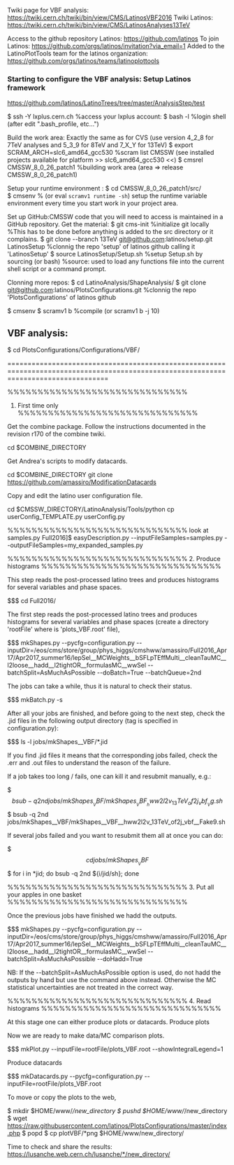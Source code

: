 
Twiki page for VBF analysis: https://twiki.cern.ch/twiki/bin/view/CMS/LatinosVBF2016
Twiki Latinos: https://twiki.cern.ch/twiki/bin/view/CMS/LatinosAnalyses13TeV

Access to the github repository Latinos: https://github.com/latinos
To join Latinos: https://github.com/orgs/latinos/invitation?via_email=1
Added to the LatinoPlotTools team for the latinos organization: https://github.com/orgs/latinos/teams/latinoplottools

### Starting to configure the VBF analysis: Setup Latinos framework

https://github.com/latinos/LatinoTrees/tree/master/AnalysisStep/test

$ ssh -Y lxplus.cern.ch                     %access your lxplus account: 
$ bash -l                                   %login shell (after edit ".bash_profile, etc...")

Build the work area:
Exactly the same as for CVS (use version 4_2_8 for 7TeV analyses and 5_3_9 for 8TeV and 7_X_Y for 13TeV)
$ export SCRAM_ARCH=slc6_amd64_gcc530       %scram list CMSSW (see installed projects available for platform >> slc6_amd64_gcc530 <<)
$ cmsrel CMSSW_8_0_26_patch1                        %building work area (area => release CMSSW_8_0_26_patch1)

Setup your runtime environment :
$ cd CMSSW_8_0_26_patch1/src/                       
$ cmsenv                                    % (or eval `scramv1 runtime -sh`) setup the runtime variable environment every time you start work in your project area.

Set up GitHub:CMSSW code that you will need to access is maintained in a GitHub repository.
Get the material:
$ git cms-init                              %initialize git locally
                                            %This has to be done before anything is added to the src directory or it complains.
$ git clone --branch 13TeV git@github.com:latinos/setup.git LatinosSetup
                                            %clonnig the repo 'setup' of latinos github calling it 'LatinosSetup'
$ source LatinosSetup/Setup.sh              %setup Setup.sh by sourcing (or bash)
                                            %source: used to load any functions file into the current shell script or a command prompt.

Clonning more repos:
$ cd LatinoAnalysis/ShapeAnalysis/
$ git clone git@github.com:latinos/PlotsConfigurations.git %clonnig the repo 'PlotsConfigurations' of latinos github

$ cmsenv
$ scramv1 b                                 %compile (or scramv1 b -j 10)

## VBF analysis:

$ cd PlotsConfigurations/Configurations/VBF/


=====================================================================================================================================

%%%%%%%%%%%%%%%%%%%%%%%%%%%%%%
1. First time only 
%%%%%%%%%%%%%%%%%%%%%%%%%%%%%%

Get the combine package. Follow the instructions documented in the revision r170 of the combine twiki.

cd $COMBINE_DIRECTORY

Get Andrea's scripts to modify datacards.

cd $COMBINE_DIRECTORY
git clone https://github.com/amassiro/ModificationDatacards

Copy and edit the latino user configuration file.

cd $CMSSW_DIRECTORY/LatinoAnalysis/Tools/python
cp userConfig_TEMPLATE.py userConfig.py

%%%%%%%%%%%%%%%%%%%%%%%%%%%%%%
look at samples.py
Full2016]$ easyDescription.py   --inputFileSamples=samples.py   --outputFileSamples=my_expanded_samples.py

%%%%%%%%%%%%%%%%%%%%%%%%%%%%%%
2. Produce histograms
%%%%%%%%%%%%%%%%%%%%%%%%%%%%%%

This step reads the post-processed latino trees and produces histograms for several variables and phase spaces.

$$$$$$$$$$$$$$$$$$$ cd Full2016/

The first step reads the post-processed latino trees and produces histograms for several variables and phase spaces (create a directory 'rootFile' where is 'plots_VBF.root' file),

$$$$$$$$$$$$$$$$$$$ mkShapes.py             --pycfg=configuration.py             --inputDir=/eos/cms/store/group/phys_higgs/cmshww/amassiro/Full2016_Apr17/Apr2017_summer16/lepSel__MCWeights__bSFLpTEffMulti__cleanTauMC__l2loose__hadd__l2tightOR__formulasMC__wwSel             --batchSplit=AsMuchAsPossible            --doBatch=True            --batchQueue=2nd

The jobs can take a while, thus it is natural to check their status.

$$$$$$$$$$$$$$$$$$$ mkBatch.py         -s

After all your jobs are finished, and before going to the next step, check the .jid files in the following output directory (tag is specified in configuration.py):

$$$$$$$$$$$$$$$$$$$ ls -l jobs/mkShapes__VBF/*.jid
    
If you find .jid files it means that the corresponding jobs failed, check the .err and .out files to understand the reason of the failure.

If a job takes too long / fails, one can kill it and resubmit manually, e.g.:

$$$$$$$$$$$$$$$$$$$ bsub -q 2nd jobs/mkShapes__VBF/mkShapes__VBF__hww2l2v_13TeV_of2j_vbf__Vg.sh
$$$$$$$$$$$$$$$$$$$ bsub -q 2nd jobs/mkShapes__VBF/mkShapes__VBF__hww2l2v_13TeV_of2j_vbf__Fake9.sh

If several jobs failed and you want to resubmit them all at once you can do:

$$$$$$$$$$$$$$$$$$$ cd jobs/mkShapes__VBF
$$$$$$$$$$$$$$$$$$$ for i in *jid; do bsub -q 2nd ${i/jid/sh}; done

%%%%%%%%%%%%%%%%%%%%%%%%%%%%%%
3. Put all your apples in one basket
%%%%%%%%%%%%%%%%%%%%%%%%%%%%%%

Once the previous jobs have finished we hadd the outputs.

$$$$$$$$$$$$$$$$$$$ mkShapes.py            --pycfg=configuration.py             --inputDir=/eos/cms/store/group/phys_higgs/cmshww/amassiro/Full2016_Apr17/Apr2017_summer16/lepSel__MCWeights__bSFLpTEffMulti__cleanTauMC__l2loose__hadd__l2tightOR__formulasMC__wwSel             --batchSplit=AsMuchAsPossible             --doHadd=True

NB: If the --batchSplit=AsMuchAsPossible option is used, do not hadd the outputs by hand but use the command above instead.
    Otherwise the MC statistical uncertainties are not treated in the correct way.

%%%%%%%%%%%%%%%%%%%%%%%%%%%%%%
4. Read histograms
%%%%%%%%%%%%%%%%%%%%%%%%%%%%%%

At this stage one can either produce plots or datacards.
Produce plots

Now we are ready to make data/MC comparison plots.

$$$$$$$$$$$$$$$$$$$ mkPlot.py              --inputFile=rootFile/plots_VBF.root           --showIntegralLegend=1

Produce datacards

$$$$$$$$$$$$$$$$$$$ mkDatacards.py             --pycfg=configuration.py          --inputFile=rootFile/plots_VBF.root

To move or copy the plots to the web,

$ mkdir $HOME/www/*/new_directory
$ pushd $HOME/www/*/new_directory
$ wget https://raw.githubusercontent.com/latinos/PlotsConfigurations/master/index.php
$ popd
$ cp plotVBF/*png $HOME/www/new_directory/

Time to check and share the results: https://lusanche.web.cern.ch/lusanche/*/new_directory/
